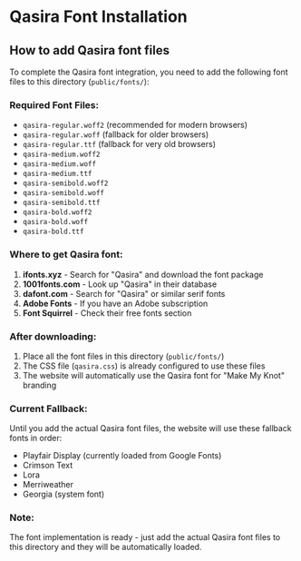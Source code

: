 # Qasira Font Installation

## How to add Qasira font files

To complete the Qasira font integration, you need to add the following font files to this directory (`public/fonts/`):

### Required Font Files:
- `qasira-regular.woff2` (recommended for modern browsers)
- `qasira-regular.woff` (fallback for older browsers)
- `qasira-regular.ttf` (fallback for very old browsers)
- `qasira-medium.woff2`
- `qasira-medium.woff`
- `qasira-medium.ttf`
- `qasira-semibold.woff2`
- `qasira-semibold.woff`
- `qasira-semibold.ttf`
- `qasira-bold.woff2`
- `qasira-bold.woff`
- `qasira-bold.ttf`

### Where to get Qasira font:
1. **ifonts.xyz** - Search for "Qasira" and download the font package
2. **1001fonts.com** - Look up "Qasira" in their database
3. **dafont.com** - Search for "Qasira" or similar serif fonts
4. **Adobe Fonts** - If you have an Adobe subscription
5. **Font Squirrel** - Check their free fonts section

### After downloading:
1. Place all the font files in this directory (`public/fonts/`)
2. The CSS file (`qasira.css`) is already configured to use these files
3. The website will automatically use the Qasira font for "Make My Knot" branding

### Current Fallback:
Until you add the actual Qasira font files, the website will use these fallback fonts in order:
- Playfair Display (currently loaded from Google Fonts)
- Crimson Text
- Lora
- Merriweather
- Georgia (system font)

### Note:
The font implementation is ready - just add the actual Qasira font files to this directory and they will be automatically loaded.